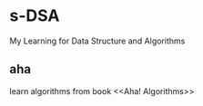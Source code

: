 # s-DSA
My Learning for Data Structure and Algorithms

## aha
learn algorithms from book <<Aha! Algorithms>>

